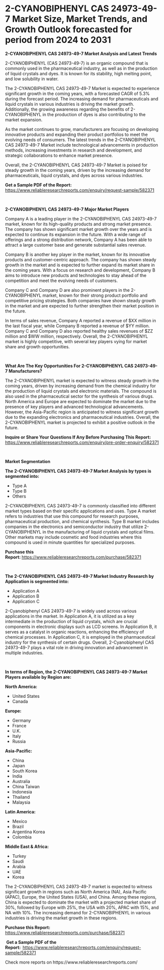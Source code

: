 <p><h1>2-CYANOBIPHENYL CAS 24973-49-7 Market Size, Market Trends, and Growth Outlook forecasted for period from 2024 to 2031</h1></p><p><strong>2-CYANOBIPHENYL CAS 24973-49-7 Market Analysis and Latest Trends</strong></p>
<p><p>2-CYANOBIPHENYL (CAS 24973-49-7) is an organic compound that is commonly used in the pharmaceutical industry, as well as in the production of liquid crystals and dyes. It is known for its stability, high melting point, and low solubility in water.</p><p>The 2-CYANOBIPHENYL CAS 24973-49-7 Market is expected to experience significant growth in the coming years, with a forecasted CAGR of 5.3% during the forecast period. The increasing demand for pharmaceuticals and liquid crystals in various industries is driving the market growth. Additionally, the growing awareness regarding the benefits of 2-CYANOBIPHENYL in the production of dyes is also contributing to the market expansion.</p><p>As the market continues to grow, manufacturers are focusing on developing innovative products and expanding their product portfolios to meet the evolving needs of consumers. The latest trends in the 2-CYANOBIPHENYL CAS 24973-49-7 Market include technological advancements in production methods, increasing investments in research and development, and strategic collaborations to enhance market presence.</p><p>Overall, the 2-CYANOBIPHENYL CAS 24973-49-7 Market is poised for steady growth in the coming years, driven by the increasing demand for pharmaceuticals, liquid crystals, and dyes across various industries.</p></p>
<p><strong>Get a Sample PDF of the Report:&nbsp;</strong> <a href="https://www.reliableresearchreports.com/enquiry/request-sample/582371">https://www.reliableresearchreports.com/enquiry/request-sample/582371</a></p>
<p>&nbsp;</p>
<p><strong>2-CYANOBIPHENYL CAS 24973-49-7 Major Market Players</strong></p>
<p><p>Company A is a leading player in the 2-CYANOBIPHENYL CAS 24973-49-7 market, known for its high-quality products and strong market presence. The company has shown significant market growth over the years and is expected to continue its expansion in the future. With a wide range of offerings and a strong distribution network, Company A has been able to attract a large customer base and generate substantial sales revenue.</p><p>Company B is another key player in the market, known for its innovative products and customer-centric approach. The company has shown steady growth in the market and is expected to further expand its market share in the coming years. With a focus on research and development, Company B aims to introduce new products and technologies to stay ahead of the competition and meet the evolving needs of customers.</p><p>Company C and Company D are also prominent players in the 2-CYANOBIPHENYL market, known for their strong product portfolio and competitive pricing strategies. Both companies have shown steady growth in the market and are expected to further strengthen their market position in the future.</p><p>In terms of sales revenue, Company A reported a revenue of $XX million in the last fiscal year, while Company B reported a revenue of $YY million. Company C and Company D also reported healthy sales revenues of $ZZ million and $WW million, respectively. Overall, the 2-CYANOBIPHENYL market is highly competitive, with several key players vying for market share and growth opportunities.</p></p>
<p>&nbsp;</p>
<p><strong>What Are The Key Opportunities For 2-CYANOBIPHENYL CAS 24973-49-7 Manufacturers?</strong></p>
<p><p>The 2-CYANOBIPHENYL market is expected to witness steady growth in the coming years, driven by increasing demand from the chemical industry for the production of liquid crystals and electronic materials. The compound is also used in the pharmaceutical sector for the synthesis of various drugs. North America and Europe are expected to dominate the market due to the presence of key players and advanced technological advancements. However, the Asia-Pacific region is anticipated to witness significant growth due to the expanding electronics and pharmaceutical industries. Overall, the 2-CYANOBIPHENYL market is projected to exhibit a positive outlook in the future.</p></p>
<p><strong>Inquire or Share Your Questions If Any Before Purchasing This Report:</strong> <a href="https://www.reliableresearchreports.com/enquiry/pre-order-enquiry/582371">https://www.reliableresearchreports.com/enquiry/pre-order-enquiry/582371</a></p>
<p>&nbsp;</p>
<p><strong>Market Segmentation</strong></p>
<p><strong>The 2-CYANOBIPHENYL CAS 24973-49-7 Market Analysis by types is segmented into:</strong></p>
<p><ul><li>Type A</li><li>Type B</li><li>Others</li></ul></p>
<p><p>2-CYANOBIPHENYL CAS 24973-49-7 is commonly classified into different market types based on their specific applications and uses. Type A market refers to industries that use this compound for research purposes, pharmaceutical production, and chemical synthesis. Type B market includes companies in the electronics and semiconductor industry that utilize 2-CYANOBIPHENYL in the manufacturing of liquid crystals and optical films. Other markets may include cosmetic and food industries where this compound is used in minute quantities for specialized purposes.</p></p>
<p><strong>Purchase this Report:&nbsp;</strong><a href="https://www.reliableresearchreports.com/purchase/582371">https://www.reliableresearchreports.com/purchase/582371</a></p>
<p>&nbsp;</p>
<p><strong>The 2-CYANOBIPHENYL CAS 24973-49-7 Market Industry Research by Application is segmented into:</strong></p>
<p><ul><li>Application A</li><li>Application B</li><li>Application C</li></ul></p>
<p><p>2-Cyanobiphenyl CAS 24973-49-7 is widely used across various applications in the market. In Application A, it is utilized as a key intermediate in the production of liquid crystals, which are crucial components in electronic displays such as LCD screens. In Application B, it serves as a catalyst in organic reactions, enhancing the efficiency of chemical processes. In Application C, it is employed in the pharmaceutical industry for the synthesis of certain drugs. Overall, 2-Cyanobiphenyl CAS 24973-49-7 plays a vital role in driving innovation and advancement in multiple industries.</p></p>
<p>&nbsp;</p>
<p><strong>In terms of Region, the 2-CYANOBIPHENYL CAS 24973-49-7 Market Players available by Region are:</strong></p>
<p>
    <p> <strong> North America: </strong>
        <ul>
            <li>United States</li>
            <li>Canada</li>
        </ul>
        </p> 
    <p> <strong> Europe: </strong>
        <ul>
            <li>Germany</li>
            <li>France</li>
            <li>U.K.</li>
            <li>Italy</li>
            <li>Russia</li>
        </ul>
        </p> 
    <p> <strong> Asia-Pacific: </strong>
        <ul>
            <li>China</li>
            <li>Japan</li>
            <li>South Korea</li>
            <li>India</li>
            <li>Australia</li>
            <li>China Taiwan</li>
            <li>Indonesia</li>
            <li>Thailand</li>
            <li>Malaysia</li>
        </ul>
        </p> 
    <p> <strong> Latin America: </strong>
        <ul>
            <li>Mexico</li>
            <li>Brazil</li>
            <li>Argentina Korea</li>
            <li>Colombia</li>
        </ul>
        </p> 
    <p> <strong> Middle East & Africa: </strong>
        <ul>
            <li>Turkey</li>
            <li>Saudi</li>
            <li>Arabia</li>
            <li>UAE</li>
            <li>Korea</li>
        </ul>
    </p>
    </p>
<p><p>The 2-CYANOBIPHENYL CAS 24973-49-7 market is expected to witness significant growth in regions such as North America (NA), Asia Pacific (APAC), Europe, the United States (USA), and China. Among these regions, China is expected to dominate the market with a projected market share of 30%, followed by Europe with 25%, the USA with 20%, APAC with 15%, and NA with 10%. The increasing demand for 2-CYANOBIPHENYL in various industries is driving the market growth in these regions.</p></p>
<p><strong>Purchase this Report: </strong><a href="https://www.reliableresearchreports.com/purchase/582371">https://www.reliableresearchreports.com/purchase/582371</a></p>
<p>&nbsp;<strong>Get a Sample PDF of the Report:&nbsp;&nbsp;</strong><a href="https://www.reliableresearchreports.com/enquiry/request-sample/582371">https://www.reliableresearchreports.com/enquiry/request-sample/582371</a></p>
<p><strong></strong></p>
<p>Check more reports on https://www.reliableresearchreports.com/</p>
